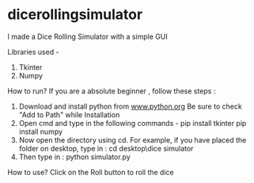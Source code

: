 # dicerollingsimulator
I made a Dice Rolling Simulator with a simple GUI

Libraries used -
1. Tkinter
2. Numpy

How to run?
If you are a absolute beginner , follow these steps :
1. Download and install python from www.python.org  Be sure to check "Add to Path" while Installation
2. Open cmd and type in the following commands -
    pip install tkinter
    pip install numpy
3. Now open the directory using cd. For example, if you have placed the folder on desktop, type in : cd desktop\dice simulator
4. Then type in :  python simulator.py

How to use?
Click on the Roll button to roll the dice
